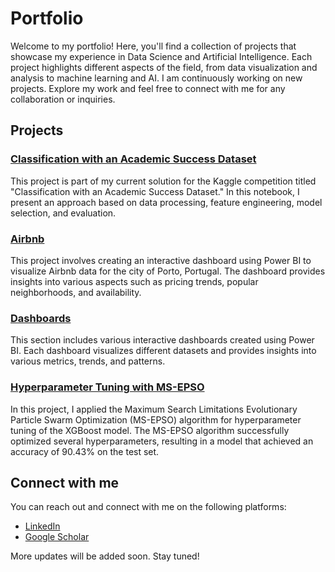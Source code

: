 # Portfolio

Welcome to my portfolio! Here, you'll find a collection of projects that showcase my experience in Data Science and Artificial Intelligence. Each project highlights different aspects of the field, from data visualization and analysis to machine learning and AI. I am continuously working on new projects. Explore my work and feel free to connect with me for any collaboration or inquiries.

## Projects

### [Classification with an Academic Success Dataset](projects/academic_success)

This project is part of my current solution for the Kaggle competition titled "Classification with an Academic Success Dataset." In this notebook, I present an approach based on data processing, feature engineering, model selection, and evaluation.

### [Airbnb](projects/airbnb)

This project involves creating an interactive dashboard using Power BI to visualize Airbnb data for the city of Porto, Portugal. The dashboard provides insights into various aspects such as pricing trends, popular neighborhoods, and availability.

### [Dashboards](projects/dashboards)

This section includes various interactive dashboards created using Power BI. Each dashboard visualizes different datasets and provides insights into various metrics, trends, and patterns.

### [Hyperparameter Tuning with MS-EPSO](projects/hyperparameters)

In this project, I applied the Maximum Search Limitations Evolutionary Particle Swarm Optimization (MS-EPSO) algorithm for hyperparameter tuning of the XGBoost model. The MS-EPSO algorithm successfully optimized several hyperparameters, resulting in a model that achieved an accuracy of 90.43% on the test set.

## Connect with me

You can reach out and connect with me on the following platforms:

- [LinkedIn](https://www.linkedin.com/in/marioserraneto)
- [Google Scholar](https://scholar.google.com/citations?user=zBnQbHwAAAAJ&hl=pt-BR&oi=ao)

More updates will be added soon. Stay tuned!
